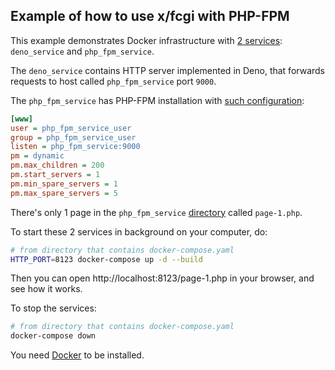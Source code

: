 ## Example of how to use x/fcgi with PHP-FPM

This example demonstrates Docker infrastructure with [2 services](./docker-compose.yaml): `deno_service` and `php_fpm_service`.

The `deno_service` contains HTTP server implemented in Deno, that forwards requests to host called `php_fpm_service` port `9000`.

The `php_fpm_service` has PHP-FPM installation with [such configuration](./infra/php_fpm_service/www.conf):

```ini
[www]
user = php_fpm_service_user
group = php_fpm_service_user
listen = php_fpm_service:9000
pm = dynamic
pm.max_children = 200
pm.start_servers = 1
pm.min_spare_servers = 1
pm.max_spare_servers = 5
```

There's only 1 page in the `php_fpm_service` [directory](./src/php_fpm_service/) called `page-1.php`.

To start these 2 services in background on your computer, do:

```bash
# from directory that contains docker-compose.yaml
HTTP_PORT=8123 docker-compose up -d --build
```

Then you can open http://localhost:8123/page-1.php in your browser, and see how it works.

To stop the services:

```bash
# from directory that contains docker-compose.yaml
docker-compose down
```

You need [Docker](https://www.docker.com/) to be installed.

